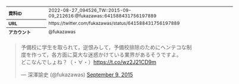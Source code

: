 <table style="font-size: 9pt; width: 610px; margin-bottom: 20px; height: 80px;">
<tbody>
    <tr>
        <th align=left>資料ID</th>
        <td align=left>2022-08-27_094526_TW::2015-09-09_212616:@fukazawas::641588431756197889</td>
    </tr>
    <tr>
        <th align=left>URL</th>
        <td align=left>https://twitter.com/fukazawas/status/641588431756197889</td>
    </tr>
    <tr>
        <th align=left>アカウント</th>
        <td align=left>@fukazawas</td>
    </tr>
    <tr>
        <th align=left>ユーザ名</th>
        <td align=left>深澤諭史</td>
    </tr>
    <tr>
        <th align=left>ツイートの記録日時</th>
        <td align=left>2022-08-27_094526_</td>
    </tr>
</tbody>
</table>
<blockquote class="twitter-tweet" data-width="450"  data-lang="ja"><p lang="ja" dir="ltr">予備校に学生を取られて，逆恨みして，予備校排除のためにヘンテコな制度を作って，各方面に莫大な迷惑かけている業界があるそうですよ。<br>どこなんでしょね？（・∀・）<a href="https://t.co/wz2J21CD9m">https://t.co/wz2J21CD9m</a></p>&mdash; 深澤諭史 (@fukazawas) <a href="https://twitter.com/fukazawas/status/641588431756197889?ref_src=twsrc%5Etfw">September 9, 2015</a></blockquote>
<script async src="https://platform.twitter.com/widgets.js" charset="utf-8"></script>


